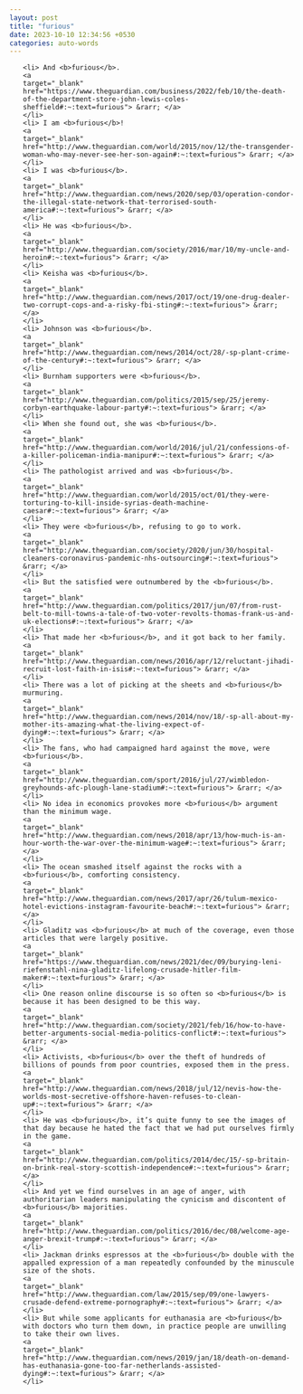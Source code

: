```yaml
---
layout: post
title: "furious"
date: 2023-10-10 12:34:56 +0530
categories: auto-words
---
```

<ol>

    <li> And <b>furious</b>.
    <a 
    target="_blank" 
    href="https://www.theguardian.com/business/2022/feb/10/the-death-of-the-department-store-john-lewis-coles-sheffield#:~:text=furious"> &rarr; </a>
    </li>
    <li> I am <b>furious</b>!
    <a 
    target="_blank" 
    href="http://www.theguardian.com/world/2015/nov/12/the-transgender-woman-who-may-never-see-her-son-again#:~:text=furious"> &rarr; </a>
    </li>
    <li> I was <b>furious</b>.
    <a 
    target="_blank" 
    href="http://www.theguardian.com/news/2020/sep/03/operation-condor-the-illegal-state-network-that-terrorised-south-america#:~:text=furious"> &rarr; </a>
    </li>
    <li> He was <b>furious</b>.
    <a 
    target="_blank" 
    href="http://www.theguardian.com/society/2016/mar/10/my-uncle-and-heroin#:~:text=furious"> &rarr; </a>
    </li>
    <li> Keisha was <b>furious</b>.
    <a 
    target="_blank" 
    href="http://www.theguardian.com/news/2017/oct/19/one-drug-dealer-two-corrupt-cops-and-a-risky-fbi-sting#:~:text=furious"> &rarr; </a>
    </li>
    <li> Johnson was <b>furious</b>.
    <a 
    target="_blank" 
    href="http://www.theguardian.com/news/2014/oct/28/-sp-plant-crime-of-the-century#:~:text=furious"> &rarr; </a>
    </li>
    <li> Burnham supporters were <b>furious</b>.
    <a 
    target="_blank" 
    href="http://www.theguardian.com/politics/2015/sep/25/jeremy-corbyn-earthquake-labour-party#:~:text=furious"> &rarr; </a>
    </li>
    <li> When she found out, she was <b>furious</b>.
    <a 
    target="_blank" 
    href="http://www.theguardian.com/world/2016/jul/21/confessions-of-a-killer-policeman-india-manipur#:~:text=furious"> &rarr; </a>
    </li>
    <li> The pathologist arrived and was <b>furious</b>.
    <a 
    target="_blank" 
    href="http://www.theguardian.com/world/2015/oct/01/they-were-torturing-to-kill-inside-syrias-death-machine-caesar#:~:text=furious"> &rarr; </a>
    </li>
    <li> They were <b>furious</b>, refusing to go to work.
    <a 
    target="_blank" 
    href="http://www.theguardian.com/society/2020/jun/30/hospital-cleaners-coronavirus-pandemic-nhs-outsourcing#:~:text=furious"> &rarr; </a>
    </li>
    <li> But the satisfied were outnumbered by the <b>furious</b>.
    <a 
    target="_blank" 
    href="http://www.theguardian.com/politics/2017/jun/07/from-rust-belt-to-mill-towns-a-tale-of-two-voter-revolts-thomas-frank-us-and-uk-elections#:~:text=furious"> &rarr; </a>
    </li>
    <li> That made her <b>furious</b>, and it got back to her family.
    <a 
    target="_blank" 
    href="http://www.theguardian.com/news/2016/apr/12/reluctant-jihadi-recruit-lost-faith-in-isis#:~:text=furious"> &rarr; </a>
    </li>
    <li> There was a lot of picking at the sheets and <b>furious</b> murmuring.
    <a 
    target="_blank" 
    href="http://www.theguardian.com/news/2014/nov/18/-sp-all-about-my-mother-its-amazing-what-the-living-expect-of-dying#:~:text=furious"> &rarr; </a>
    </li>
    <li> The fans, who had campaigned hard against the move, were <b>furious</b>.
    <a 
    target="_blank" 
    href="http://www.theguardian.com/sport/2016/jul/27/wimbledon-greyhounds-afc-plough-lane-stadium#:~:text=furious"> &rarr; </a>
    </li>
    <li> No idea in economics provokes more <b>furious</b> argument than the minimum wage.
    <a 
    target="_blank" 
    href="http://www.theguardian.com/news/2018/apr/13/how-much-is-an-hour-worth-the-war-over-the-minimum-wage#:~:text=furious"> &rarr; </a>
    </li>
    <li> The ocean smashed itself against the rocks with a <b>furious</b>, comforting consistency.
    <a 
    target="_blank" 
    href="http://www.theguardian.com/news/2017/apr/26/tulum-mexico-hotel-evictions-instagram-favourite-beach#:~:text=furious"> &rarr; </a>
    </li>
    <li> Gladitz was <b>furious</b> at much of the coverage, even those articles that were largely positive.
    <a 
    target="_blank" 
    href="https://www.theguardian.com/news/2021/dec/09/burying-leni-riefenstahl-nina-gladitz-lifelong-crusade-hitler-film-maker#:~:text=furious"> &rarr; </a>
    </li>
    <li> One reason online discourse is so often so <b>furious</b> is because it has been designed to be this way.
    <a 
    target="_blank" 
    href="http://www.theguardian.com/society/2021/feb/16/how-to-have-better-arguments-social-media-politics-conflict#:~:text=furious"> &rarr; </a>
    </li>
    <li> Activists, <b>furious</b> over the theft of hundreds of billions of pounds from poor countries, exposed them in the press.
    <a 
    target="_blank" 
    href="http://www.theguardian.com/news/2018/jul/12/nevis-how-the-worlds-most-secretive-offshore-haven-refuses-to-clean-up#:~:text=furious"> &rarr; </a>
    </li>
    <li> He was <b>furious</b>, it’s quite funny to see the images of that day because he hated the fact that we had put ourselves firmly in the game.
    <a 
    target="_blank" 
    href="http://www.theguardian.com/politics/2014/dec/15/-sp-britain-on-brink-real-story-scottish-independence#:~:text=furious"> &rarr; </a>
    </li>
    <li> And yet we find ourselves in an age of anger, with authoritarian leaders manipulating the cynicism and discontent of <b>furious</b> majorities.
    <a 
    target="_blank" 
    href="http://www.theguardian.com/politics/2016/dec/08/welcome-age-anger-brexit-trump#:~:text=furious"> &rarr; </a>
    </li>
    <li> Jackman drinks espressos at the <b>furious</b> double with the appalled expression of a man repeatedly confounded by the minuscule size of the shots.
    <a 
    target="_blank" 
    href="http://www.theguardian.com/law/2015/sep/09/one-lawyers-crusade-defend-extreme-pornography#:~:text=furious"> &rarr; </a>
    </li>
    <li> But while some applicants for euthanasia are <b>furious</b> with doctors who turn them down, in practice people are unwilling to take their own lives.
    <a 
    target="_blank" 
    href="http://www.theguardian.com/news/2019/jan/18/death-on-demand-has-euthanasia-gone-too-far-netherlands-assisted-dying#:~:text=furious"> &rarr; </a>
    </li>